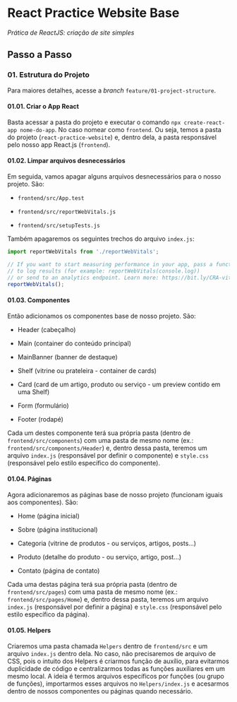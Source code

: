 # React Practice Website Base

_Prática de ReactJS: criação de site simples_

## Passo a Passo

### 01. Estrutura do Projeto

Para maiores detalhes, acesse a _branch_ `feature/01-project-structure`.
#### 01.01. Criar o App React

Basta acessar a pasta do projeto e executar o comando `npx create-react-app nome-do-app`. No caso nomear como `frontend`. Ou seja, temos a pasta do projeto (`react-practice-website`) e, dentro dela, a pasta responsável pelo nosso app React.js (`frontend`).

#### 01.02. Limpar arquivos desnecessários

Em seguida, vamos apagar alguns arquivos desnecessários para o nosso projeto. São:

- `frontend/src/App.test`

- `frontend/src/reportWebVitals.js`

- `frontend/src/setupTests.js`

Também apagaremos os seguintes trechos do arquivo `index.js`:

```js
import reportWebVitals from './reportWebVitals';

// If you want to start measuring performance in your app, pass a function
// to log results (for example: reportWebVitals(console.log))
// or send to an analytics endpoint. Learn more: https://bit.ly/CRA-vitals
reportWebVitals();
```

#### 01.03. Componentes

Então adicionamos os componentes base de nosso projeto. São:

- Header (cabeçalho)

- Main (container do conteúdo principal)

- MainBanner (banner de destaque)

- Shelf (vitrine ou prateleira - container de cards)

- Card (card de um artigo, produto ou serviço - um preview contido em uma Shelf)

- Form (formulário)

- Footer (rodapé)

Cada um destes componente terá sua própria pasta (dentro de `frontend/src/components`) com uma pasta de mesmo nome (ex.: `frontend/src/components/Header`) e, dentro dessa pasta, teremos um arquivo `index.js` (responsável por definir o componente) e `style.css` (responsável pelo estilo específico do componente).

#### 01.04. Páginas

Agora adicionaremos as páginas base de nosso projeto (funcionam iguais aos componentes). São:

- Home (página inicial)

- Sobre (página institucional)

- Categoria (vitrine de produtos - ou serviços, artigos, posts...)

- Produto (detalhe do produto - ou serviço, artigo, post...)

- Contato (página de contato)

Cada uma destas página terá sua própria pasta (dentro de `frontend/src/pages`) com uma pasta de mesmo nome (ex.: `frontend/src/pages/Home`) e, dentro dessa pasta, teremos um arquivo `index.js` (responsável por definir a página) e `style.css` (responsável pelo estilo específico da página).

#### 01.05. Helpers

Criaremos uma pasta chamada `Helpers` dentro de `frontend/src` e um arquivo `index.js` dentro dela. No caso, não precisaremos de arquivo de CSS, pois o intuito dos Helpers é criarmos função de auxílio, para evitarmos duplicidade de código e centralizarmos todas as funções auxiliares em um mesmo local. A ideia é termos arquivos específicos por funções (ou grupo de funções), importarmos esses arquivos no `Helpers/index.js` e acesarmos dentro de nossos componentes ou páginas quando necessário.
